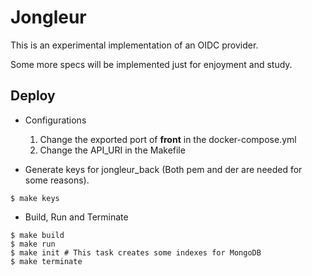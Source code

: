 # Jongleur

This is an experimental implementation of an OIDC provider.

Some more specs will be implemented just for enjoyment and study.

## Deploy

- Configurations

  1. Change the exported port of **front** in the docker-compose.yml
  1. Change the API_URI in the Makefile

- Generate keys for jongleur_back (Both pem and der are needed for some reasons).

```
$ make keys
```

- Build, Run and Terminate

```
$ make build
$ make run
$ make init # This task creates some indexes for MongoDB
$ make terminate
```
